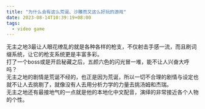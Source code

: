 ```yaml
---
title: "为什么会有这么荒诞、沙雕而又这么好玩的游戏"
date: 2023-08-14T10:39:19+08:00
tags:
  - video game
---
```

无主之地3最让人眼花缭乱的就是各种各样的枪支，不仅射击手感一流，而且刷词缀系统，让它的枪支系统更是丰富多彩。  
打了一个boss或是开启秘藏之后，五颜六色的闪光冒一堆，能不让人兴奋大呼吗？  
无主之地的剧情是荒诞不经的，也正是因为荒诞，所以一切不合理的剧情与设定也就不让人去挑剔了，就像没有人去用分析力学的力量去挑汤姆和杰瑞。  
无主之地还有最接地气的一点就是他的本地化中文配音，演绎的非常接近各个人物的个性。


